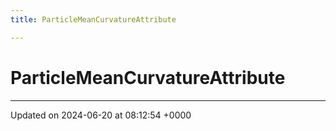 ```yaml
---
title: ParticleMeanCurvatureAttribute

---
```


# ParticleMeanCurvatureAttribute





-------------------------------

Updated on 2024-06-20 at 08:12:54 +0000